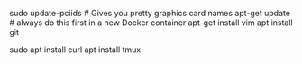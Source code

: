 

sudo update-pciids  # Gives you pretty graphics card names
apt-get update      # always do this first in a new Docker container
apt-get install vim
apt install git

sudo apt install curl
apt install tmux
